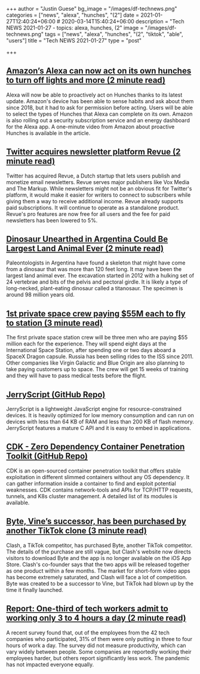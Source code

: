 +++
author = "Justin Guese"
bg_image = "/images/df-technews.png"
categories = ["news", "alexa", "hunches", "(2"]
date = 2021-01-27T12:40:24+06:00 # 2020-03-14T15:40:24+06:00
description = "Tech NEWS 2021-01-27 - topics: alexa, hunches, (2"
image = "/images/df-technews.png"
tags = ["news", "alexa", "hunches", "(2", "tiktok", "able", "users"]
title = "Tech NEWS 2021-01-27"
type = "post"

+++

## [Amazon’s Alexa can now act on its own hunches to turn off lights and more (2 minute read)](https://www.theverge.com/2021/1/25/22249044/amazon-alexa-update-proactive-hunches-guard-plus-subscription/1/01000177438995d1-5e1c4650-310b-410d-b629-970602584555-000000/LVj_E5KYEM2DRNG-nF-Xm3FTuGcaed2jEyImgZRu0NA=177)

Alexa will now be able to proactively act on Hunches thanks to its latest update. Amazon's device has been able to sense habits and ask about them since 2018, but it had to ask for permission before acting. Users will be able to select the types of Hunches that Alexa can complete on its own. Amazon is also rolling out a security subscription service and an energy dashboard for the Alexa app. A one-minute video from Amazon about proactive Hunches is available in the article.

## [Twitter acquires newsletter platform Revue (2 minute read)](https://techcrunch.com/2021/01/26/twitter-acquires-revue//1/01000177438995d1-5e1c4650-310b-410d-b629-970602584555-000000/6yTgpfY6lJ945AToWDiio4OYlsj4Knt7D5bPTc-dF6s=177)

Twitter has acquired Revue, a Dutch startup that lets users publish and monetize email newsletters. Revue serves major publishers like Vox Media and The Markup. While newsletters might not be an obvious fit for Twitter's platform, it would make it easier for writers to connect to subscribers while giving them a way to receive additional income. Revue already supports paid subscriptions. It will continue to operate as a standalone product. Revue's pro features are now free for all users and the fee for paid newsletters has been lowered to 5%.

## [Dinosaur Unearthed in Argentina Could Be Largest Land Animal Ever (2 minute read)](https://www.smithsonianmag.com/smart-news/dinosaur-unearthed-argentina-could-be-largest-land-animal-ever-180976813//1/01000177438995d1-5e1c4650-310b-410d-b629-970602584555-000000/D4_WcdzTUdmq8UeysDAOGTb9VLifMeWM7uVSDRg5THU=177)

Paleontologists in Argentina have found a skeleton that might have come from a dinosaur that was more than 120 feet long. It may have been the largest land animal ever. The excavation started in 2012 with a hulking set of 24 vertebrae and bits of the pelvis and pectoral girdle. It is likely a type of long-necked, plant-eating dinosaur called a titanosaur. The specimen is around 98 million years old.

## [1st private space crew paying $55M each to fly to station (3 minute read)](https://apnews.com/article/1st-private-space-crew-pay-55m-each-2e8a78c31ae6309e69632f0f41feccbf/1/01000177438995d1-5e1c4650-310b-410d-b629-970602584555-000000/MHrnVPxS5pDe0qnpyprGZaKzvTxygAGujlYNaj6IA9w=177)

The first private space station crew will be three men who are paying $55 million each for the experience. They will spend eight days at the International Space Station, after spending one or two days aboard a SpaceX Dragon capsule. Russia has been selling rides to the ISS since 2011. Other companies like Virgin Galactic and Blue Origin are also planning to take paying customers up to space. The crew will get 15 weeks of training and they will have to pass medical tests before the flight.

## [JerryScript (GitHub Repo)](https://github.com/jerryscript-project/jerryscript/1/01000177438995d1-5e1c4650-310b-410d-b629-970602584555-000000/2e2lE0vpwNw3RQtvb8sOhw6BmS4ir_KmRbzQh2qZ0vw=177)

JerryScript is a lightweight JavaScript engine for resource-constrained devices. It is heavily optimized for low memory consumption and can run on devices with less than 64 KB of RAM and less than 200 KB of flash memory. JerryScript features a mature C API and it is easy to embed in applications.

## [CDK - Zero Dependency Container Penetration Toolkit (GitHub Repo)](https://github.com/cdk-team/CDK/1/01000177438995d1-5e1c4650-310b-410d-b629-970602584555-000000/AWi8arfH4dE6-R2723PydVKzBThZxn0lf_eiuFMdgqI=177)

CDK is an open-sourced container penetration toolkit that offers stable exploitation in different slimmed containers without any OS dependency. It can gather information inside a container to find and exploit potential weaknesses. CDK contains network-tools and APIs for TCP/HTTP requests, tunnels, and K8s cluster management. A detailed list of its modules is available.

## [Byte, Vine’s successor, has been purchased by another TikTok clone (3 minute read)](https://www.theverge.com/2021/1/26/22250926/clash-buys-byte-vine-successor-dom-hofmann?scrolla=5eb6d68b7fedc32c19ef33b4/1/01000177438995d1-5e1c4650-310b-410d-b629-970602584555-000000/qfOcXZrxcw3v4WHpMGkCvSO0yFKoI3Rkjsdcd21g5Eg=177)

Clash, a TikTok competitor, has purchased Byte, another TikTok competitor. The details of the purchase are still vague, but Clash's website now directs visitors to download Byte and the app is no longer available on the iOS App Store. Clash's co-founder says that the two apps will be released together as one product within a few months. The market for short-form video apps has become extremely saturated, and Clash will face a lot of competition. Byte was created to be a successor to Vine, but TikTok had blown up by the time it finally launched.

## [Report: One-third of tech workers admit to working only 3 to 4 hours a day (2 minute read)](https://www.fastcompany.com/90597677/report-one-third-of-tech-workers-admit-to-working-only-3-4-hours-a-day/1/01000177438995d1-5e1c4650-310b-410d-b629-970602584555-000000/nZLCBEWe5IjsRygVr3py4gxJDGg3aqw70xoOUjwuFCg=177)

A recent survey found that, out of the employees from the 42 tech companies who participated, 31% of them were only putting in three to four hours of work a day. The survey did not measure productivity, which can vary widely between people. Some companies are reportedly working their employees harder, but others report significantly less work. The pandemic has not impacted everyone equally.

